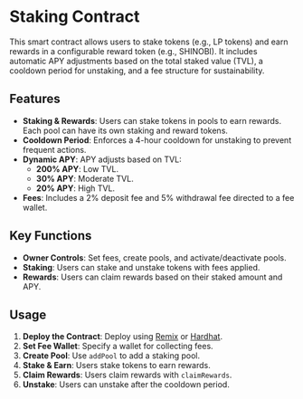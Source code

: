 # Staking Contract

This smart contract allows users to stake tokens (e.g., LP tokens) and earn rewards in a configurable reward token (e.g., SHINOBI). It includes automatic APY adjustments based on the total staked value (TVL), a cooldown period for unstaking, and a fee structure for sustainability.

## Features

- **Staking & Rewards**: Users can stake tokens in pools to earn rewards. Each pool can have its own staking and reward tokens.
- **Cooldown Period**: Enforces a 4-hour cooldown for unstaking to prevent frequent actions.
- **Dynamic APY**: APY adjusts based on TVL:
  - **200% APY**: Low TVL.
  - **30% APY**: Moderate TVL.
  - **20% APY**: High TVL.
- **Fees**: Includes a 2% deposit fee and 5% withdrawal fee directed to a fee wallet.

## Key Functions

- **Owner Controls**: Set fees, create pools, and activate/deactivate pools.
- **Staking**: Users can stake and unstake tokens with fees applied.
- **Rewards**: Users can claim rewards based on their staked amount and APY.

## Usage

1. **Deploy the Contract**: Deploy using [Remix](https://remix.ethereum.org/) or [Hardhat](https://hardhat.org/).
2. **Set Fee Wallet**: Specify a wallet for collecting fees.
3. **Create Pool**: Use `addPool` to add a staking pool.
4. **Stake & Earn**: Users stake tokens to earn rewards.
5. **Claim Rewards**: Users claim rewards with `claimRewards`.
6. **Unstake**: Users can unstake after the cooldown period.
